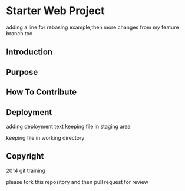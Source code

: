 # Starter Web Project
adding a line for rebasing example,then more changes from my feature branch too  
## Introduction

## Purpose

## How To Contribute

## Deployment

adding deployment text
keeping file in staging area

keeping file in working directory

## Copyright
2014 git training

please fork this repository and then pull request for review